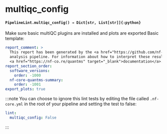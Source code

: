 # multiqc_config

#### `PipelineLint.multiqc_config() → Dict[str, List[str]]{:python}`

Make sure basic multiQC plugins are installed and plots are exported
Basic template:

```yaml
report_comment: >
  This report has been generated by the <a href="https://github.com/nf-core/quantms" target="_blank">nf-core/quantms</a>
  analysis pipeline. For information about how to interpret these results, please see the
  <a href="https://nf-co.re/quantms" target="_blank">documentation</a>.
report_section_order:
  software_versions:
    order: -1000
  nf-core-quantms-summary:
    order: -1001
export_plots: true
```

:::note
You can choose to ignore this lint tests by editing the file called
`.nf-core.yml` in the root of your pipeline and setting the test to false:

```yaml
lint:
  multiqc_config: False
```

:::
